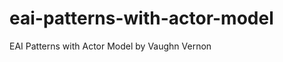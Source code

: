 eai-patterns-with-actor-model
=============================

EAI Patterns with Actor Model by Vaughn Vernon
